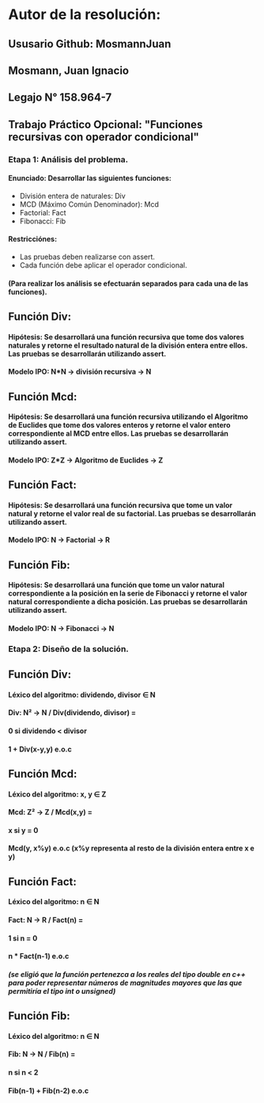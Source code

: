 # **Autor de la resolución:** 

## **Ususario Github:** MosmannJuan

## Mosmann, Juan Ignacio

## **Legajo N°** 158.964-7

## **Trabajo Práctico Opcional:** "Funciones recursivas con operador condicional"
  
### **Etapa 1: Análisis del problema.**

#### **Enunciado:** Desarrollar las siguientes funciones: 
* División entera de naturales: Div
* MCD (Máximo Común Denominador): Mcd
* Factorial: Fact
* Fibonacci: Fib

#### Restricciónes: 
- Las pruebas deben realizarse con assert.
- Cada función debe aplicar el operador condicional.

#### (Para realizar los análisis se efectuarán separados para cada una de las funciones).

## **Función Div:**

#### **Hipótesis:** Se desarrollará una función recursiva que tome dos valores naturales y retorne el resultado natural de la división entera entre ellos. Las pruebas se desarrollarán utilizando assert.

#### **Modelo IPO:** N*N → división recursiva → N


## **Función Mcd:**

#### **Hipótesis:** Se desarrollará una función recursiva utilizando el Algoritmo de Euclides que tome dos valores enteros y retorne el valor entero correspondiente al MCD entre ellos. Las pruebas se desarrollarán utilizando assert.

#### **Modelo IPO:** Z*Z → Algoritmo de Euclides → Z


## **Función Fact:** 

#### **Hipótesis:** Se desarrollará una función recursiva que tome un valor natural y retorne el valor real de su factorial. Las pruebas se desarrollarán utilizando assert.

#### **Modelo IPO:** N → Factorial → R


## **Función Fib:**

#### **Hipótesis:** Se desarrollará una función que tome un valor natural correspondiente a la posición en la serie de Fibonacci y retorne el valor natural correspondiente a dicha posición. Las pruebas se desarrollarán utilizando assert.

#### **Modelo IPO:** N → Fibonacci → N


### **Etapa 2: Diseño de la solución.**

## **Función Div:** 

#### Léxico del algoritmo: dividendo, divisor ∈ N
#### Div: N² → N / Div(dividendo, divisor) =
#### 0          si   dividendo < divisor
#### 1 + Div(x-y,y)  e.o.c


## **Función Mcd:**

#### Léxico del algoritmo: x, y ∈ Z 
#### Mcd:  Z² → Z / Mcd(x,y) =  
#### x      si   y = 0
#### Mcd(y, x%y) e.o.c (x%y representa al resto de la división entera entre x e y)


## **Función Fact:**

#### Léxico del algoritmo: n ∈ N
#### Fact: N → R / Fact(n) = 
#### 1           si   n = 0
#### n * Fact(n-1)   e.o.c
##### (se eligió que la función pertenezca a los reales del tipo double en c++ para poder representar números de magnitudes mayores que las que permitiría el tipo int o unsigned)



## **Función Fib:**

#### Léxico del algoritmo: n ∈ N
#### Fib: N → N / Fib(n) = 
#### n             si    n < 2
#### Fib(n-1) + Fib(n-2) e.o.c
